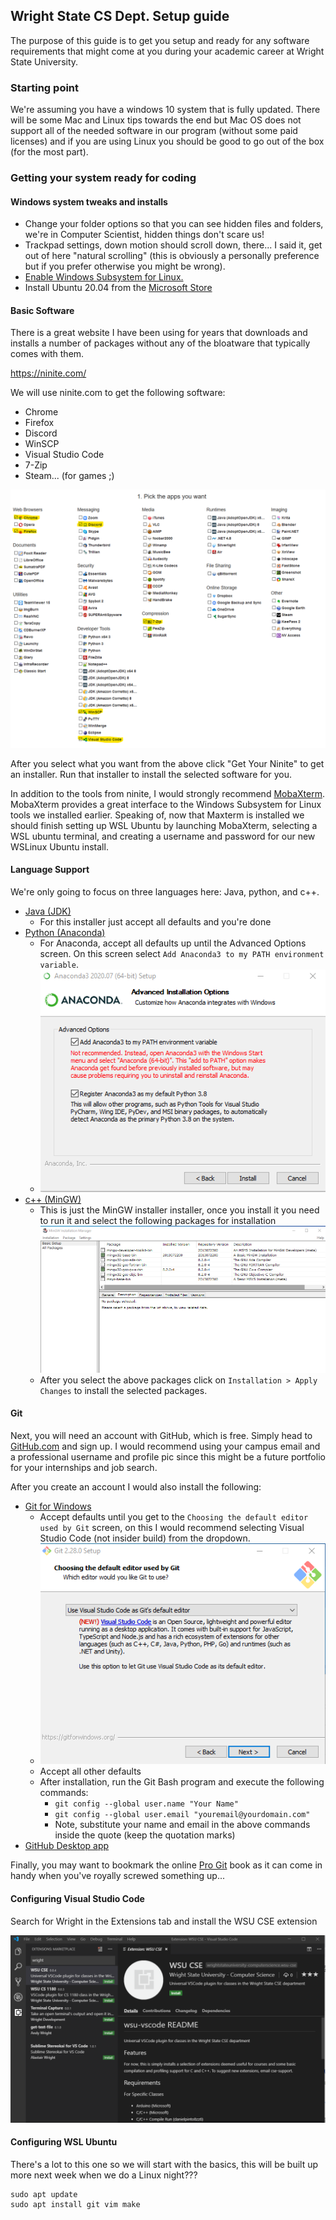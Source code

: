 ## Wright State CS Dept. Setup guide

The purpose of this guide is to get you setup and ready for any software 
requirements that might come at you during your academic career at Wright 
State University.

### Starting point
We're assuming you have a windows 10 system that is fully updated.  There 
will be some Mac and Linux tips towards the end but Mac OS does not support
all of the needed software in our program (without some paid licenses) and if
you are using Linux you should be good to go out of the box (for the most part).

### Getting your system ready for coding

#### Windows system tweaks and installs
* Change your folder options so that you can see hidden files and folders, 
  we're in Computer Scientist, hidden things don't scare us!
* Trackpad settings, down motion should scroll down, there... I said it, get out
  of here "natural scrolling" (this is obviously a personally preference but if you 
  prefer otherwise you might be wrong).
* [Enable Windows Subsystem for Linux.](https://docs.microsoft.com/en-us/windows/wsl/install-win10)
* Install Ubuntu 20.04 from the [Microsoft Store](https://aka.ms/wslstore)

#### Basic Software
There is a great website I have been using for years that downloads and installs
a number of packages without any of the bloatware that typically comes with them.

https://ninite.com/

We will use ninite.com to get the following software:
* Chrome
* Firefox
* Discord
* WinSCP
* Visual Studio Code
* 7-Zip
* Steam... (for games ;)

![ninite](images/ninite-lite.png)

After you select what you want from the above click "Get Your Ninite" to get 
an installer.  Run that installer to install the selected software for you.

In addition to the tools from ninite, I would strongly recommend [MobaXterm](https://mobaxterm.mobatek.net/download.html).
MobaXterm provides a great interface to the Windows Subsystem for Linux tools
we installed earlier.  Speaking of, now that Maxterm is installed we should 
finish setting up WSL Ubuntu by launching MobaXterm, selecting a WSL ubuntu
terminal, and creating a username and password for our new WSLinux Ubuntu 
install.

#### Language Support
We're only going to focus on three languages here: Java, python, and c++.

* [Java (JDK)](https://adoptopenjdk.net/?variant=openjdk14&jvmVariant=hotspot)
  * For this installer just accept all defaults and you're done
* [Python (Anaconda)](https://repo.anaconda.com/archive/Anaconda3-2020.07-Windows-x86_64.exe)
  * For Anaconda, accept all defaults up until the Advanced Options screen.  On this screen select `Add Anaconda3 to my PATH environment variable`.
  * ![anaconda](images/anaconda.png) 
* [c++ (MinGW)](https://osdn.net/projects/mingw/releases/p15522)
  * This is just the MinGW installer installer, once you install it you need to run it and select the following packages for installation
    ![mingw](images/mingw.png)
  * After you select the above packages click on `Installation > Apply Changes` to install the selected packages.

#### Git
Next, you will need an account with GitHub, which is free.  Simply head to 
[GitHub.com](https://github.com/) and sign up.  I would recommend using your 
campus email and a professional username and profile pic since this might be a
future portfolio for your internships and job search.

After you create an account I would also install the following:
* [Git for Windows](https://git-scm.com/download/win)
  * Accept defaults until you get to the `Choosing the default editor used by Git` screen, on this I would recommend selecting Visual Studio Code (not insider build) from the dropdown.
  * ![git](images/git.png)
  * Accept all other defaults
  * After installation, run the Git Bash program and execute the following commands:
    * `git config --global user.name "Your Name"`
    * `git config --global user.email "youremail@yourdomain.com"`
    * Note, substitute your name and email in the above commands inside the quote (keep the quotation marks)
* [GitHub Desktop app](https://desktop.github.com/)

Finally, you may want to bookmark the online [Pro Git](https://git-scm.com/book/en/v2) 
book as it can come in handy when you've royally screwed something up...

#### Configuring Visual Studio Code
Search for Wright in the Extensions tab and install the WSU CSE extension

![VSCode image](images/vscode.png)

#### Configuring WSL Ubuntu
There's a lot to this one so we will start with the basics, this will be built up more 
next week when we do a Linux night???
```
sudo apt update
sudo apt install git vim make
```
